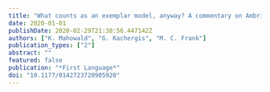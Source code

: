 ```yaml
---
title: "What counts as an exemplar model, anyway? A commentary on Ambridge (2020)"
date: 2020-01-01
publishDate: 2020-02-29T21:38:56.447142Z
authors: ["K. Mahowald", "G. Kachergis", "M. C. Frank"]
publication_types: ["2"]
abstract: ""
featured: false
publication: "*First Language*"
doi: "10.1177/0142723720905920"
---
```


